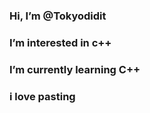 ### Hi, I’m @Tokyodidit
### I’m interested in c++
### I’m currently learning C++
### i love pasting 
